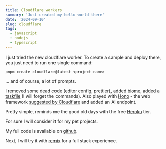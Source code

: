 ```yaml
---
title: Cloudflare workers
summary: 'Just created my hello world there'
date: '2024-09-10'
slug: cloudflare
tags:
  - javascript
  - nodejs
  - typescript
---
```


I just tried the new cloudflare worker. To create a sample and deploy there, you just need to run one single command:

```
pnpm create cloudflare@latest <project name>
```

... and of course, a lot of prompts.

I removed some dead code (editor config, prettier), added [biome](https://biomejs.dev/), added a [taskfile](https://taskfile.dev/) (I will forget the commands). Also played with [Hono](https://github.com/honojs/hono) - the web framework [suggested by Cloudflare](https://www.youtube.com/watch?v=H7Qe96fqg1M) and added an AI endpoint.

Pretty simple, reminds me the good old days with the free [Heroku](https://www.heroku.com/) tier.

For sure I will consider it for my pet projects.

My full code is available on [github](https://github.com/adamatti/learn-cf-worker).

Next, I will try it with [remix](https://remix.run/) for a full stack experience.
